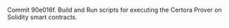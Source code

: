 Commit 90e016f.                    Build and Run scripts for executing the Certora Prover on Solidity smart contracts.